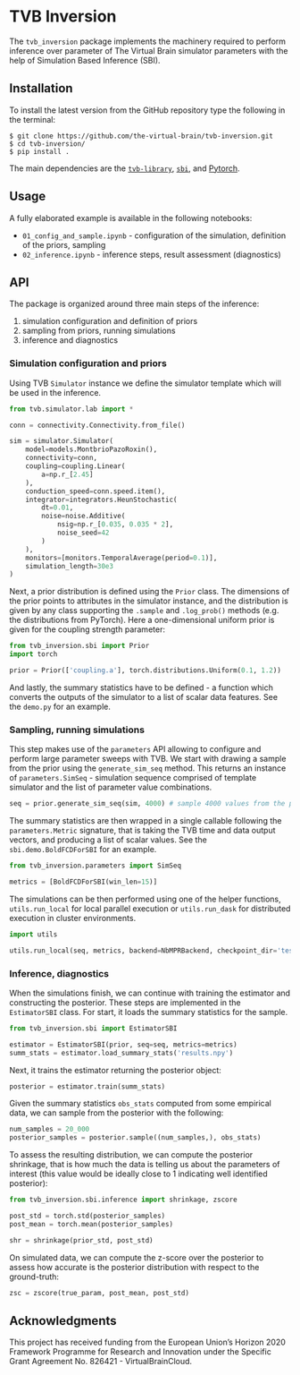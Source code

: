 # TVB Inversion

The `tvb_inversion` package implements the machinery required to perform inference over parameter of The Virtual Brain simulator parameters with the help of Simulation Based Inference (SBI).

## Installation

To install the latest version from the GitHub repository type the following in the terminal:

```shell
$ git clone https://github.com/the-virtual-brain/tvb-inversion.git
$ cd tvb-inversion/
$ pip install .
```

The main dependencies are the [`tvb-library`](https://thevirtualbrain.org/tvb/zwei), [`sbi`](https://github.com/mackelab/sbi), and [Pytorch](https://pytorch.org/).

## Usage

A fully elaborated example is available in the following notebooks:

* `01_config_and_sample.ipynb` -  configuration of the simulation, definition of the priors, sampling
* `02_inference.ipynb` - inference steps, result assessment (diagnostics)

## API

The package is organized around three main steps of the inference: 

1. simulation configuration and definition of priors
2. sampling from priors, running simulations
3. inference and diagnostics

### Simulation configuration and priors

Using TVB `Simulator` instance we define the simulator template which will be used in the inference. 

```python
from tvb.simulator.lab import *

conn = connectivity.Connectivity.from_file()

sim = simulator.Simulator(
    model=models.MontbrioPazoRoxin(),
    connectivity=conn,
    coupling=coupling.Linear(
        a=np.r_[2.45]
    ),
    conduction_speed=conn.speed.item(),
    integrator=integrators.HeunStochastic(
        dt=0.01,
        noise=noise.Additive(
            nsig=np.r_[0.035, 0.035 * 2],
            noise_seed=42
        )
    ),
    monitors=[monitors.TemporalAverage(period=0.1)],
    simulation_length=30e3
)
```

Next, a prior distribution is defined using the `Prior` class. The dimensions of the prior points to attributes in the simulator instance, and the distribution is given by any class supporting the `.sample` and `.log_prob()` methods (e.g. the distributions from PyTorch). Here a one-dimensional uniform prior is given for the coupling strength parameter:

```python
from tvb_inversion.sbi import Prior
import torch

prior = Prior(['coupling.a'], torch.distributions.Uniform(0.1, 1.2))
```

And lastly, the summary statistics have to be defined - a function which converts the outputs of the simulator to a list of scalar data features. See the `demo.py` for an example.

### Sampling, running simulations

This step makes use of the `parameters` API allowing to configure and perform large parameter sweeps with TVB.  We start with drawing a sample from the prior using the `generate_sim_seq` method. This returns an instance of  `parameters.SimSeq` - simulation sequence comprised of template simulator and the list of parameter value combinations. 

```python
seq = prior.generate_sim_seq(sim, 4000) # sample 4000 values from the prior
```

The summary statistics are then wrapped in a single callable following the `parameters.Metric` signature, that is taking the TVB time and data output vectors, and producing a list of scalar values. See the `sbi.demo.BoldFCDForSBI` for an example. 

```python
from tvb_inversion.parameters import SimSeq

metrics = [BoldFCDForSBI(win_len=15)]
```

The simulations can be then performed using one of the helper functions, `utils.run_local` for local parallel execution or `utils.run_dask` for distributed execution in cluster environments.

```python
import utils

utils.run_local(seq, metrics, backend=NbMPRBackend, checkpoint_dir='test_run', filename='results.npy')
```

### Inference, diagnostics

When the simulations finish, we can continue with training the estimator and constructing the posterior. These steps are implemented in the `EstimatorSBI` class. For start, it loads the summary statistics for the sample.

```python
from tvb_inversion.sbi import EstimatorSBI

estimator = EstimatorSBI(prior, seq=seq, metrics=metrics)
summ_stats = estimator.load_summary_stats('results.npy')
```

Next, it trains the estimator returning the posterior object:

```python
posterior = estimator.train(summ_stats)
```

Given the summary statistics `obs_stats` computed from some empirical data, we can sample from the posterior with the following:

```python
num_samples = 20_000
posterior_samples = posterior.sample((num_samples,), obs_stats)
```

To assess the resulting distribution, we can compute the posterior shrinkage, that is how much the data is telling us about the parameters of interest (this value would be ideally close to 1 indicating well identified posterior):

```python
from tvb_inversion.sbi.inference import shrinkage, zscore

post_std = torch.std(posterior_samples)
post_mean = torch.mean(posterior_samples)

shr = shrinkage(prior_std, post_std)
```

On simulated data, we can compute the z-score over the posterior to assess how accurate is the posterior distribution with respect to the ground-truth:

```python
zsc = zscore(true_param, post_mean, post_std)
```



## Acknowledgments

This project has received funding from the European Union’s Horizon 2020 
Framework Programme for Research and Innovation under the Specific Grant 
Agreement No. 826421 - VirtualBrainCloud.
